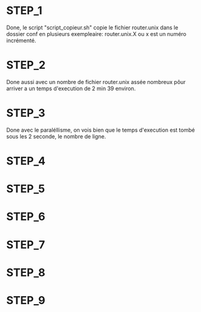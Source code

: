 # STEP_1
Done, le script "script_copieur.sh" copie le fichier router.unix dans le dossier conf en plusieurs exempleaire: router.unix.X ou x est un numéro incrémenté. 

# STEP_2
Done aussi avec un nombre de fichier router.unix assée nombreux pôur arriver a un temps d'execution de 2 min 39 environ.

# STEP_3
Done avec le paraléllisme, on vois bien que le temps d'execution est tombé sous les 2 seconde, le nombre de ligne.


# STEP_4

# STEP_5

# STEP_6

# STEP_7

# STEP_8

# STEP_9

